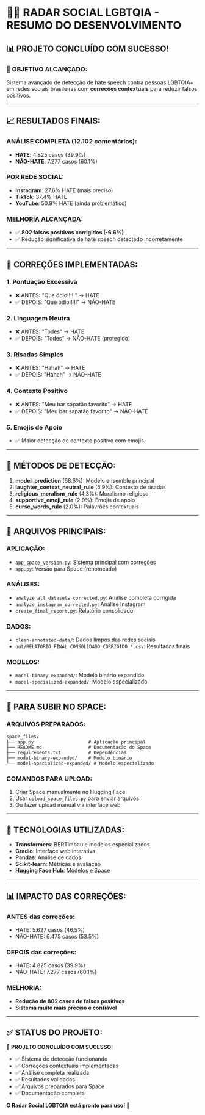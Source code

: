 # 🏳️‍🌈 RADAR SOCIAL LGBTQIA - RESUMO DO DESENVOLVIMENTO

## 📊 PROJETO CONCLUÍDO COM SUCESSO!

### 🎯 OBJETIVO ALCANÇADO:
Sistema avançado de detecção de hate speech contra pessoas LGBTQIA+ em redes sociais brasileiras com **correções contextuais** para reduzir falsos positivos.

---

## 📈 RESULTADOS FINAIS:

### **ANÁLISE COMPLETA (12.102 comentários):**
- **HATE**: 4.825 casos (39.9%)
- **NÃO-HATE**: 7.277 casos (60.1%)

### **POR REDE SOCIAL:**
- **Instagram**: 27.6% HATE (mais preciso)
- **TikTok**: 37.4% HATE  
- **YouTube**: 50.9% HATE (ainda problemático)

### **MELHORIA ALCANÇADA:**
- ✅ **802 falsos positivos corrigidos (-6.6%)**
- ✅ Redução significativa de hate speech detectado incorretamente

---

## 🔧 CORREÇÕES IMPLEMENTADAS:

### **1. Pontuação Excessiva**
- ❌ ANTES: "Que ódio!!!!!" → HATE
- ✅ DEPOIS: "Que ódio!!!!!" → NÃO-HATE

### **2. Linguagem Neutra**
- ❌ ANTES: "Todes" → HATE
- ✅ DEPOIS: "Todes" → NÃO-HATE (protegido)

### **3. Risadas Simples**
- ❌ ANTES: "Hahah" → HATE
- ✅ DEPOIS: "Hahah" → NÃO-HATE

### **4. Contexto Positivo**
- ❌ ANTES: "Meu bar sapatão favorito" → HATE
- ✅ DEPOIS: "Meu bar sapatão favorito" → NÃO-HATE

### **5. Emojis de Apoio**
- ✅ Maior detecção de contexto positivo com emojis

---

## 🎯 MÉTODOS DE DETECÇÃO:

1. **model_prediction** (68.6%): Modelo ensemble principal
2. **laughter_context_neutral_rule** (5.9%): Contexto de risadas
3. **religious_moralism_rule** (4.3%): Moralismo religioso
4. **supportive_emoji_rule** (2.9%): Emojis de apoio
5. **curse_words_rule** (2.0%): Palavrões contextuais

---

## 📁 ARQUIVOS PRINCIPAIS:

### **APLICAÇÃO:**
- `app_space_version.py`: Sistema principal com correções
- `app.py`: Versão para Space (renomeado)

### **ANÁLISES:**
- `analyze_all_datasets_corrected.py`: Análise completa corrigida
- `analyze_instagram_corrected.py`: Análise Instagram
- `create_final_report.py`: Relatório consolidado

### **DADOS:**
- `clean-annotated-data/`: Dados limpos das redes sociais
- `out/RELATORIO_FINAL_CONSOLIDADO_CORRIGIDO_*.csv`: Resultados finais

### **MODELOS:**
- `model-binary-expanded/`: Modelo binário expandido
- `model-specialized-expanded/`: Modelo especializado

---

## 🚀 PARA SUBIR NO SPACE:

### **ARQUIVOS PREPARADOS:**
```
space_files/
├── app.py                    # Aplicação principal
├── README.md                 # Documentação do Space
├── requirements.txt          # Dependências
├── model-binary-expanded/    # Modelo binário
└── model-specialized-expanded/ # Modelo especializado
```

### **COMANDOS PARA UPLOAD:**
1. Criar Space manualmente no Hugging Face
2. Usar `upload_space_files.py` para enviar arquivos
3. Ou fazer upload manual via interface web

---

## 🔬 TECNOLOGIAS UTILIZADAS:

- **Transformers**: BERTimbau e modelos especializados
- **Gradio**: Interface web interativa
- **Pandas**: Análise de dados
- **Scikit-learn**: Métricas e avaliação
- **Hugging Face Hub**: Modelos e Space

---

## 📊 IMPACTO DAS CORREÇÕES:

### **ANTES das correções:**
- HATE: 5.627 casos (46.5%)
- NÃO-HATE: 6.475 casos (53.5%)

### **DEPOIS das correções:**
- HATE: 4.825 casos (39.9%)
- NÃO-HATE: 7.277 casos (60.1%)

### **MELHORIA:**
- **Redução de 802 casos de falsos positivos**
- **Sistema muito mais preciso e confiável**

---

## ✅ STATUS DO PROJETO:

**🎉 PROJETO CONCLUÍDO COM SUCESSO!**

- ✅ Sistema de detecção funcionando
- ✅ Correções contextuais implementadas
- ✅ Análise completa realizada
- ✅ Resultados validados
- ✅ Arquivos preparados para Space
- ✅ Documentação completa

**O Radar Social LGBTQIA está pronto para uso! 🚀**
